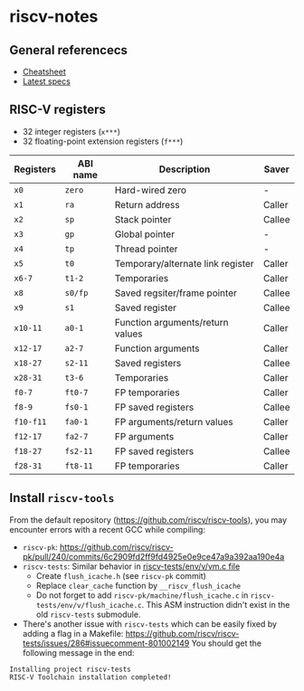 # riscv-notes
## General referencecs
- [Cheatsheet](https://github.com/pcotret/riscv-notes/blob/master/docs/riscv_cheatsheet.md)
- [Latest specs](https://github.com/riscv/riscv-isa-manual/releases)

## RISC-V registers
- 32 integer registers (`x***`)
- 32 floating-point extension registers (`f***`)

| Registers | ABI name | Description                       | Saver  |
| --------- | -------- | --------------------------------- | ------ |
| `x0`      | `zero`   | Hard-wired zero                   | -      |
| `x1`      | `ra`     | Return address                    | Caller |
| `x2`      | `sp`     | Stack pointer                     | Callee |
| `x3`      | `gp`     | Global pointer                    | -      |
| `x4`      | `tp`     | Thread pointer                    | -      |
| `x5`      | `t0`     | Temporary/alternate link register | Caller |
| `x6-7`    | `t1-2`   | Temporaries                       | Caller |
| `x8`      | `s0/fp`  | Saved regsiter/frame pointer      | Callee |
| `x9`      | `s1`     | Saved register                    | Callee |
| `x10-11`  | `a0-1`   | Function arguments/return values  | Caller |
| `x12-17`  | `a2-7`   | Function arguments                | Caller |
| `x18-27`  | `s2-11`  | Saved registers                   | Callee |
| `x28-31`  | `t3-6`   | Temporaries                       | Caller |
| `f0-7`    | `ft0-7`  | FP temporaries                    | Caller |
| `f8-9`    | `fs0-1`  | FP saved registers                | Callee |
| `f10-f11` | `fa0-1`  | FP arguments/return values        | Caller |
| `f12-17`  | `fa2-7`  | FP arguments                      | Caller |
| `f18-27`  | `fs2-11` | FP saved registers                | Callee |
| `f28-31`  | `ft8-11` | FP temporaries                    | Caller |

## Install `riscv-tools`
From the default repository (https://github.com/riscv/riscv-tools), you may encounter errors with a recent GCC while compiling:
- `riscv-pk`: https://github.com/riscv/riscv-pk/pull/240/commits/6c2909fd2ff9fd4925e0e9ce47a9a392aa190e4a
- `riscv-tests`: Similar behavior in [riscv-tests/env/v/vm.c file](https://github.com/riscv/riscv-test-env/blob/43d3d53809085e2c8f030d72eed1bdf798bfb31a/v/vm.c#L175)
  - Create `flush_icache.h` (see `riscv-pk` commit)
  - Replace `clear_cache` function by `__riscv_flush_icache`
  - Do not forget to add `riscv-pk/machine/flush_icache.c` in `riscv-tests/env/v/flush_icache.c`. This ASM instruction didn't exist in the old `riscv-tests` submodule. 
- There's another issue with `riscv-tests` which can be easily fixed by adding a flag in a Makefile: https://github.com/riscv/riscv-tests/issues/286#issuecomment-801002149
You should get the following message in the end:
```
Installing project riscv-tests
RISC-V Toolchain installation completed!
```
